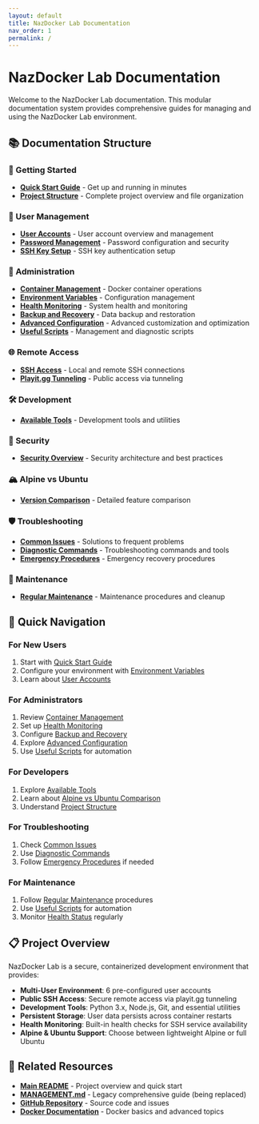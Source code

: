 ```yaml
---
layout: default
title: NazDocker Lab Documentation
nav_order: 1
permalink: /
---
```


# NazDocker Lab Documentation

Welcome to the NazDocker Lab documentation. This modular documentation system provides comprehensive guides for managing and using the NazDocker Lab environment.

## 📚 Documentation Structure

### 🚀 Getting Started
- **[Quick Start Guide](getting-started/quick-start.md)** - Get up and running in minutes
- **[Project Structure](getting-started/project-structure.md)** - Complete project overview and file organization

### 👥 User Management
- **[User Accounts](user-management/user-accounts.md)** - User account overview and management
- **[Password Management](user-management/passwords.md)** - Password configuration and security
- **[SSH Key Setup](user-management/ssh-keys.md)** - SSH key authentication setup

### 🔧 Administration
- **[Container Management](administration/container-management.md)** - Docker container operations
- **[Environment Variables](administration/environment-variables.md)** - Configuration management
- **[Health Monitoring](administration/health-monitoring.md)** - System health and monitoring
- **[Backup and Recovery](administration/backup-recovery.md)** - Data backup and restoration
- **[Advanced Configuration](administration/advanced-configuration.md)** - Advanced customization and optimization
- **[Useful Scripts](administration/useful-scripts.md)** - Management and diagnostic scripts

### 🌐 Remote Access
- **[SSH Access](remote-access/ssh-access.md)** - Local and remote SSH connections
- **[Playit.gg Tunneling](remote-access/playit-tunneling.md)** - Public access via tunneling

### 🛠️ Development
- **[Available Tools](development/available-tools.md)** - Development tools and utilities

### 🔐 Security
- **[Security Overview](security/security-overview.md)** - Security architecture and best practices

### 🏔️ Alpine vs Ubuntu
- **[Version Comparison](alpine-ubuntu/comparison.md)** - Detailed feature comparison

### 🛡️ Troubleshooting
- **[Common Issues](troubleshooting/common-issues.md)** - Solutions to frequent problems
- **[Diagnostic Commands](troubleshooting/diagnostics.md)** - Troubleshooting commands and tools
- **[Emergency Procedures](troubleshooting/emergency.md)** - Emergency recovery procedures

### 🔧 Maintenance
- **[Regular Maintenance](maintenance/regular-maintenance.md)** - Maintenance procedures and cleanup

## 🎯 Quick Navigation

### For New Users
1. Start with [Quick Start Guide](getting-started/quick-start.md)
2. Configure your environment with [Environment Variables](administration/environment-variables.md)
3. Learn about [User Accounts](user-management/user-accounts.md)

### For Administrators
1. Review [Container Management](administration/container-management.md)
2. Set up [Health Monitoring](administration/health-monitoring.md)
3. Configure [Backup and Recovery](administration/backup-recovery.md)
4. Explore [Advanced Configuration](administration/advanced-configuration.md)
5. Use [Useful Scripts](administration/useful-scripts.md) for automation

### For Developers
1. Explore [Available Tools](development/available-tools.md)
2. Learn about [Alpine vs Ubuntu Comparison](alpine-ubuntu/comparison.md)
3. Understand [Project Structure](getting-started/project-structure.md)

### For Troubleshooting
1. Check [Common Issues](troubleshooting/common-issues.md)
2. Use [Diagnostic Commands](troubleshooting/diagnostics.md)
3. Follow [Emergency Procedures](troubleshooting/emergency.md) if needed

### For Maintenance
1. Follow [Regular Maintenance](maintenance/regular-maintenance.md) procedures
2. Use [Useful Scripts](administration/useful-scripts.md) for automation
3. Monitor [Health Status](administration/health-monitoring.md) regularly

## 📋 Project Overview

NazDocker Lab is a secure, containerized development environment that provides:

- **Multi-User Environment**: 6 pre-configured user accounts
- **Public SSH Access**: Secure remote access via playit.gg tunneling
- **Development Tools**: Python 3.x, Node.js, Git, and essential utilities
- **Persistent Storage**: User data persists across container restarts
- **Health Monitoring**: Built-in health checks for SSH service availability
- **Alpine & Ubuntu Support**: Choose between lightweight Alpine or full Ubuntu

## 🔗 Related Resources

- **[Main README](../README.md)** - Project overview and quick start
- **[MANAGEMENT.md](../MANAGEMENT.md)** - Legacy comprehensive guide (being replaced)
- **[GitHub Repository](https://github.com/nazdridoy/nazdocker-lab)** - Source code and issues
- **[Docker Documentation](https://docs.docker.com/)** - Docker basics and advanced topics

